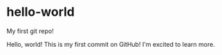 # hello-world
My first git repo!

Hello, world! This is my first commit on GitHub! I'm excited to learn more.
